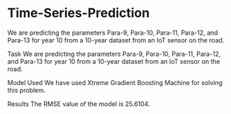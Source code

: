 # Time-Series-Prediction
We are predicting the parameters Para-9, Para-10, Para-11, Para-12, and Para-13 for year 10 from a 10-year dataset from an IoT sensor on the road.

Task
We are predicting the parameters Para-9, Para-10, Para-11, Para-12, and Para-13 for year 10 from a 10-year dataset from an IoT sensor on the road.

Model Used
We have used Xtreme Gradient Boosting Machine for solving this problem.

Results
The RMSE value of the model is 25.6104.
